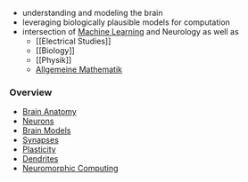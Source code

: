 + understanding and modeling the brain
+ leveraging biologically plausible models for computation
+ intersection of [Machine Learning](../../Data%20Science%20and%20AI/Machine%20Learning/Machine%20Learning.md) and Neurology as well as
	+ [[Electrical Studies]]
	+ [[Biology]]
	+ [[Physik]]
	+ [Allgemeine Mathematik](../../../Mathematik/Allgemeine%20Mathematik/Allgemeine%20Mathematik.md)
### Overview
+ [Brain Anatomy](Brain%20Anatomy.md)
+ [Neurons](Neurons.md)
+ [Brain Models](Brain%20Models/Brain%20Models.md)
+ [Synapses](Synapses.md)
+ [Plasticity](Plasticity.md)
+ [Dendrites](Dendrites.md)
+ [Neuromorphic Computing](Neuromorphic%20Computing.md)
